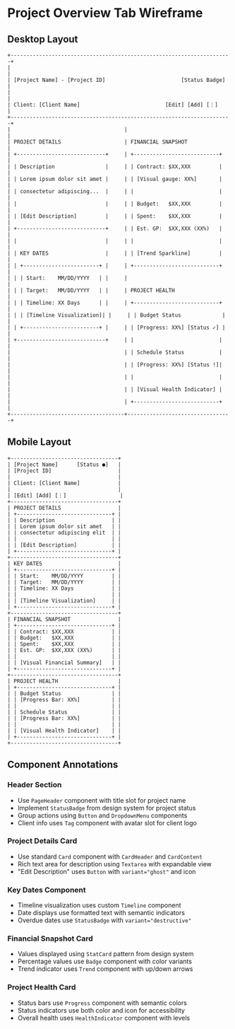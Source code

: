 # Project Overview Tab Wireframe

## Desktop Layout

```
+----------------------------------------------------------------------+
|                                                                      |
| [Project Name] - [Project ID]                        [Status Badge]  |
|                                                                      |
| Client: [Client Name]                           [Edit] [Add] [⋮]     |
+----------------------------------------------------------------------+
|                                    |                                 |
| PROJECT DETAILS                    | FINANCIAL SNAPSHOT              |
| +----------------------------+     | +---------------------------+   |
| | Description                |     | | Contract: $XX,XXX         |   |
| | Lorem ipsum dolor sit amet |     | | [Visual gauge: XX%]       |   |
| | consectetur adipiscing...  |     | |                           |   |
| |                            |     | | Budget:   $XX,XXX         |   |
| | [Edit Description]         |     | | Spent:    $XX,XXX         |   |
| +----------------------------+     | | Est. GP:  $XX,XXX (XX%)   |   |
| |                            |     | |                           |   |
| | KEY DATES                  |     | | [Trend Sparkline]         |   |
| | +------------------------+ |     | +---------------------------+   |
| | | Start:    MM/DD/YYYY   | |     |                                 |
| | | Target:   MM/DD/YYYY   | |     | PROJECT HEALTH                  |
| | | Timeline: XX Days      | |     | +---------------------------+   |
| | | [Timeline Visualization]| |     | | Budget Status             |   |
| | +------------------------+ |     | | [Progress: XX%] [Status ✓] |   |
| +----------------------------+     | |                           |   |
|                                    | | Schedule Status           |   |
|                                    | | [Progress: XX%] [Status !]|   |
|                                    | |                           |   |
|                                    | | [Visual Health Indicator] |   |
|                                    | +---------------------------+   |
+------------------------------------+---------------------------------+
```

## Mobile Layout

```
+----------------------------------+
| [Project Name]      [Status ●]   |
| [Project ID]                     |
|                                  |
| Client: [Client Name]            |
|                                  |
| [Edit] [Add] [⋮]                 |
+----------------------------------+
| PROJECT DETAILS                  |
| +------------------------------+ |
| | Description                  | |
| | Lorem ipsum dolor sit amet   | |
| | consectetur adipiscing elit  | |
| |                              | |
| | [Edit Description]           | |
| +------------------------------+ |
+----------------------------------+
| KEY DATES                        |
| +------------------------------+ |
| | Start:    MM/DD/YYYY         | |
| | Target:   MM/DD/YYYY         | |
| | Timeline: XX Days            | |
| |                              | |
| | [Timeline Visualization]     | |
| +------------------------------+ |
+----------------------------------+
| FINANCIAL SNAPSHOT               |
| +------------------------------+ |
| | Contract: $XX,XXX            | |
| | Budget:   $XX,XXX            | |
| | Spent:    $XX,XXX            | |
| | Est. GP:  $XX,XXX (XX%)      | |
| |                              | |
| | [Visual Financial Summary]   | |
| +------------------------------+ |
+----------------------------------+
| PROJECT HEALTH                   |
| +------------------------------+ |
| | Budget Status                | |
| | [Progress Bar: XX%]          | |
| |                              | |
| | Schedule Status              | |
| | [Progress Bar: XX%]          | |
| |                              | |
| | [Visual Health Indicator]    | |
| +------------------------------+ |
+----------------------------------+
```

## Component Annotations

### Header Section

- Use `PageHeader` component with title slot for project name
- Implement `StatusBadge` from design system for project status
- Group actions using `Button` and `DropdownMenu` components
- Client info uses `Tag` component with avatar slot for client logo

### Project Details Card

- Use standard `Card` component with `CardHeader` and `CardContent`
- Rich text area for description using `Textarea` with expandable view
- "Edit Description" uses `Button` with `variant="ghost"` and icon

### Key Dates Component

- Timeline visualization uses custom `Timeline` component
- Date displays use formatted text with semantic indicators
- Overdue dates use `StatusBadge` with `variant="destructive"`

### Financial Snapshot Card

- Values displayed using `StatCard` pattern from design system
- Percentage values use `Badge` component with color variants
- Trend indicator uses `Trend` component with up/down arrows

### Project Health Card

- Status bars use `Progress` component with semantic colors
- Status indicators use both color and icon for accessibility
- Overall health uses `HealthIndicator` component with levels
